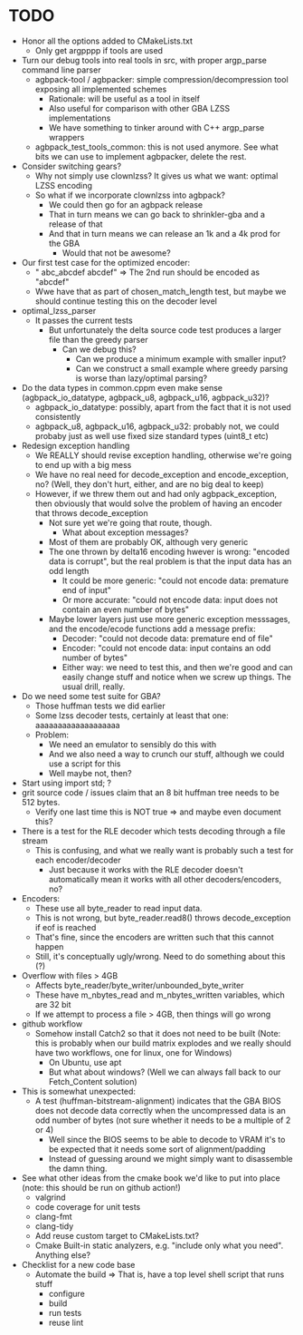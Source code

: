 <!--
SPDX-FileCopyrightText: 2024 Thomas Mathys
SPDX-License-Identifier: MIT
-->

# TODO
* Honor all the options added to CMakeLists.txt
  * Only get argpppp if tools are used
* Turn our debug tools into real tools in src, with proper argp_parse command line parser
  * agbpack-tool / agbpacker: simple compression/decompression tool exposing all implemented schemes
    * Rationale: will be useful as a tool in itself
    * Also useful for comparison with other GBA LZSS implementations
    * We have something to tinker around with C++ argp_parse wrappers
  * agbpack_test_tools_common: this is not used anymore. See what bits we can use to implement
    agbpacker, delete the rest.
* Consider switching gears?
  * Why not simply use clownlzss? It gives us what we want: optimal LZSS encoding
  * So what if we incorporate clownlzss into agbpack?
    * We could then go for an agbpack release
    * That in turn means we can go back to shrinkler-gba and a release of that
    * And that in turn means we can release an 1k and a 4k prod for the GBA
      * Would that not be awesome?
* Our first test case for the optimized encoder:
  * " abc_abcdef abcdef" => The 2nd run should be encoded as "abcdef"
  * Wwe have that as part of chosen_match_length test, but maybe we should continue testing this on the decoder level
* optimal_lzss_parser
  * It passes the current tests
    * But unfortunately the delta source code test produces a larger file than the greedy parser
      * Can we debug this?
        * Can we produce a minimum example with smaller input?
        * Can we construct a small example where greedy parsing is worse than lazy/optimal parsing?
* Do the data types in common.cppm even make sense (agbpack_io_datatype, agbpack_u8, agbpack_u16, agbpack_u32)?
  * agbpack_io_datatype: possibly, apart from the fact that it is not used consistently
  * agbpack_u8, agbpack_u16, agbpack_u32: probably not, we could probaby just as well use fixed size standard types (uint8_t etc)
* Redesign exception handling
  * We REALLY should revise exception handling, otherwise we're going to end up with a big mess
  * We have no real need for decode_exception and encode_exception, no? (Well, they don't hurt, either, and are no big deal to keep)
  * However, if we threw them out and had only agbpack_exception, then obviously that would solve the problem of having an encoder that throws decode_exception
    * Not sure yet we're going that route, though.
      * What about exception messages?
    * Most of them are probably OK, although very generic
    * The one thrown by delta16 encoding hwever is wrong: "encoded data is corrupt", but the real problem is that the input data has an odd length
      * It could be more generic: "could not encode data: premature end of input"
      * Or more accurate: "could not encode data: input does not contain an even number of bytes"
    * Maybe lower layers just use more generic exception messsages, and the encode/ecode functions add a message prefix:
      * Decoder: "could not decode data: premature end of file"
      * Encoder: "could not encode data: input contains an odd number of bytes"
      * Either way: we need to test this, and then we're good and can easily change stuff and notice when we screw up things. The usual drill, really.
* Do we need some test suite for GBA?
  * Those huffman tests we did earlier
  * Some lzss decoder tests, certainly at least that one: aaaaaaaaaaaaaaaaaaa
  * Problem:
    * We need an emulator to sensibly do this with
    * And we also need a way to crunch our stuff, although we could use a script for this
    * Well maybe not, then?
* Start using import std; ?
* grit source code / issues claim that an 8 bit huffman tree needs to be 512 bytes.
  * Verify one last time this is NOT true => and maybe even document this?
* There is a test for the RLE decoder which tests decoding through a file stream
  * This is confusing, and what we really want is probably such a test for each encoder/decoder
    * Just because it works with the RLE decoder doesn't automatically mean it works with all other decoders/encoders, no?
* Encoders:
  * These use all byte_reader to read input data.
  * This is not wrong, but byte_reader.read8() throws decode_exception if eof is reached
  * That's fine, since the encoders are written such that this cannot happen
  * Still, it's conceptually ugly/wrong. Need to do something about this (?)
* Overflow with files > 4GB
  * Affects byte_reader/byte_writer/unbounded_byte_writer
  * These have m_nbytes_read and m_nbytes_written variables, which are 32 bit
  * If we attempt to process a file > 4GB, then things will go wrong
* github workflow
  * Somehow install Catch2 so that it does not need to be built (Note: this is probably when our build matrix explodes and we really should have two workflows, one for linux, one for Windows)
    * On Ubuntu, use apt
    * But what about windows? (Well we can always fall back to our Fetch_Content solution)
* This is somewhat unexpected:
  * A test (huffman-bitstream-alignment) indicates that the GBA BIOS does not decode data correctly
    when the uncompressed data is an odd number of bytes (not sure whether it needs to be a multiple of 2 or 4)
    * Well since the BIOS seems to be able to decode to VRAM it's to be expected that it needs some sort of alignment/padding
    * Instead of guessing around we might simply want to disassemble the damn thing.
* See what other ideas from the cmake book we'd like to put into place (note: this should be run on github action!)
  * valgrind
  * code coverage for unit tests
  * clang-fmt
  * clang-tidy
  * Add reuse custom target to CMakeLists.txt?
  * Cmake Built-in static analyzers, e.g. "include only what you need". Anything else?
* Checklist for a new code base
  * Automate the build => That is, have a top level shell script that runs stuff
    * configure
    * build
    * run tests
    * reuse lint

